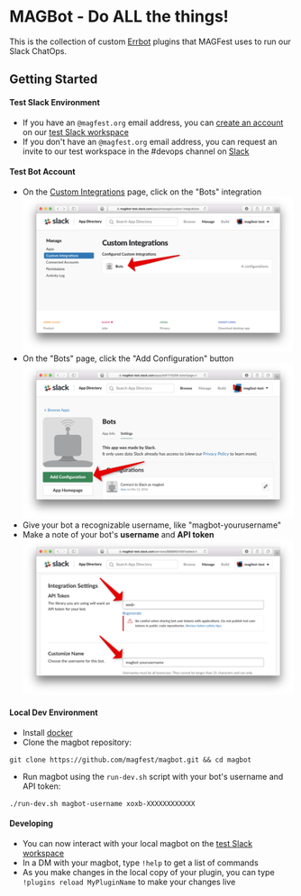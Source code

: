 # MAGBot - Do ALL the things!

This is the collection of custom [Errbot](http://errbot.io) plugins that MAGFest uses to run our Slack ChatOps.

## Getting Started

#### Test Slack Environment
* If you have an `@magfest.org` email address, you can [create an account](https://magfest-test.slack.com/signup) on our [test Slack workspace](https://magfest-test.slack.com)
* If you don't have an `@magfest.org` email address, you can request an invite to our test workspace in the #devops channel on [Slack](https://magfest.slack.com)

#### Test Bot Account
* On the [Custom Integrations](https://magfest-test.slack.com/apps/manage/custom-integrations) page, click on the "Bots" integration
![](docs/images/integrations_page.png)
* On the "Bots" page, click the "Add Configuration" button
![](docs/images/bots_page.png)
* Give your bot a recognizable username, like "magbot-yourusername"
* Make a note of your bot's **username** and **API token**
![](docs/images/api_token_page.png)

#### Local Dev Environment
* Install [docker](https://www.docker.com)
* Clone the magbot repository:
```
git clone https://github.com/magfest/magbot.git && cd magbot
```
* Run magbot using the `run-dev.sh` script with your bot's username and API token:
```
./run-dev.sh magbot-username xoxb-XXXXXXXXXXXX
```

#### Developing
* You can now interact with your local magbot on the [test Slack workspace](https://magfest-test.slack.com)
* In a DM with your magbot, type `!help` to get a list of commands
* As you make changes in the local copy of your plugin, you can type `!plugins reload MyPluginName` to make your changes live
